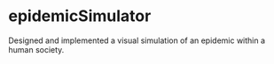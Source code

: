 # epidemicSimulator
Designed and implemented a visual simulation of an epidemic within a human society.
